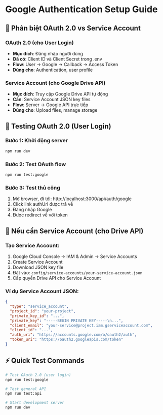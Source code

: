# Google Authentication Setup Guide

## 🔐 Phân biệt OAuth 2.0 vs Service Account

### OAuth 2.0 (cho User Login)
- **Mục đích**: Đăng nhập người dùng
- **Đã có**: Client ID và Client Secret trong .env
- **Flow**: User → Google → Callback → Access Token
- **Dùng cho**: Authentication, user profile

### Service Account (cho Google Drive API)
- **Mục đích**: Truy cập Google Drive API tự động
- **Cần**: Service Account JSON key files
- **Flow**: Server → Google API trực tiếp
- **Dùng cho**: Upload files, manage storage

## 🚀 Testing OAuth 2.0 (User Login)

### Bước 1: Khởi động server
```bash
npm run dev
```

### Bước 2: Test OAuth flow
```bash
npm run test:google
```

### Bước 3: Test thủ công
1. Mở browser, đi tới: http://localhost:3000/api/auth/google
2. Click link authUrl được trả về
3. Đăng nhập Google
4. Được redirect về với token

## 📁 Nếu cần Service Account (cho Drive API)

### Tạo Service Account:
1. Google Cloud Console → IAM & Admin → Service Accounts
2. Create Service Account
3. Download JSON key file
4. Đặt vào: `config/service-accounts/your-service-account.json`
5. Cấp quyền Drive API cho Service Account

### Ví dụ Service Account JSON:
```json
{
  "type": "service_account",
  "project_id": "your-project",
  "private_key_id": "...",
  "private_key": "-----BEGIN PRIVATE KEY-----\n...",
  "client_email": "your-service@project.iam.gserviceaccount.com",
  "client_id": "...",
  "auth_uri": "https://accounts.google.com/o/oauth2/auth",
  "token_uri": "https://oauth2.googleapis.com/token"
}
```

## ⚡ Quick Test Commands

```bash
# Test OAuth 2.0 (user login)
npm run test:google

# Test general API
npm run test:api

# Start development server
npm run dev
```
